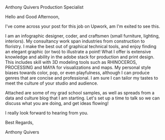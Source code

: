 Anthony Quivers
Production Specialist

Hello and Good Afternoon,

I've come across your post for this job on Upwork, am I'm exited to see this.

I am an infographic designer, coder, and craftsmen (small furniture, lighting, interiors).  My consultancy work span industries from construction to floristry.  I make the best out of graphical technical tools, and enjoy finding an elegant graphic (or two) to illustrate a point!  What I offer is extensive knowledge and ability in the adobe stack for production and print design.  This includes skill with 3D modeling tools such as RHINOCEROS, PROCESSING and MAYA for visualizations and maps.  My personal style biases towards color, pop, or even playfulness, although I can produce genres that are concise and professional.  I am sure I can tailor my tastes to meet the culture of your studio and audience.

Attached are some of my grad school samples, as well as spreads from a data and culture blog that I am starting.  Let's set up a time to talk so we can discuss what you are doing, and get ideas flowing!

I really look forward to hearing from you.

Best Regards,

Anthony Quivers